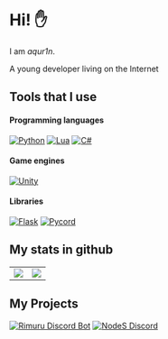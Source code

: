 # Hi! ✋
I am *aqur1n*. 

A young developer living on the Internet

## Tools that I use
#### Programming languages
[![Python](https://img.shields.io/badge/python-0E1117?logo=python&logoColor=white&style=for-the-badge)](https://www.python.org/)
[![Lua](https://img.shields.io/badge/lua-0E1117?logo=lua&logoColor=white&style=for-the-badge)](https://www.lua.org/)
[![C#](https://img.shields.io/badge/c%23-0E1117?logo=csharp&logoColor=white&style=for-the-badge)](https://learn.microsoft.com/ru-ru/dotnet/csharp/)
#### Game engines
[![Unity](https://img.shields.io/badge/unity-0E1117?logo=unity&logoColor=white&style=for-the-badge)](https://unity.com/)
#### Libraries
[![Flask](https://img.shields.io/badge/flask-0E1117?logo=python&logoColor=white&style=for-the-badge)](https://flask.palletsprojects.com/en/3.0.x/)
[![Pycord](https://img.shields.io/badge/pycord-0E1117?logo=python&logoColor=white&style=for-the-badge)](https://docs.pycord.dev/en/stable/)

## My stats in github
<table>
    <tr>
      <td align="center" style="padding=0;width=100%;">
        <img align="center" style="padding=0;" src="https://github-readme-stats.vercel.app/api?username=aqur1n&show_icons=true&theme=tokyonight&hide_border=true&bg_color=00000000&icon_color=4F8CC9&hide_title=true&count_private=true" />
      </td>
      <td align="center" style="padding=0;width=100%;">
        <img align="center" style="padding=0;" src="https://github-readme-stats.vercel.app/api/top-langs/?username=aqur1n&layout=compact&theme=tokyonight&hide_border=true&bg_color=00000000&icon_color=00000000&count_private=true" />
      </td>
    </tr>
</table>

## My Projects
[![Rimuru Discord Bot](https://aqur1n.ru/api/v1/rimuru/widget)](https://top.gg/bot/969234839188422676)
[![NodeS Discord](https://github.com/aqur1n/aqur1n/blob/main/NodeS.png?raw=true)](https://discord.gg/StFzkkFyJf)
